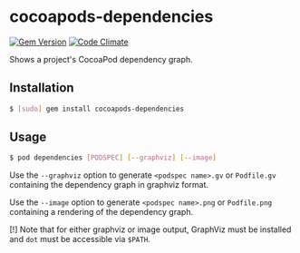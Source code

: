 # cocoapods-dependencies

[![Gem Version](https://badge.fury.io/rb/cocoapods-dependencies.svg)](http://badge.fury.io/rb/cocoapods-dependencies)
[![Code Climate](https://codeclimate.com/github/segiddins/cocoapods-dependencies.png)](https://codeclimate.com/github/segiddins/cocoapods-dependencies)

Shows a project's CocoaPod dependency graph.

## Installation

```bash
$ [sudo] gem install cocoapods-dependencies
```

## Usage

```bash
$ pod dependencies [PODSPEC] [--graphviz] [--image]
```

Use the `--graphviz` option to generate `<podspec name>.gv` or `Podfile.gv` containing the dependency graph in graphviz format.

Use the `--image` option to generate `<podspec name>.png` or `Podfile.png` containing a rendering of the dependency graph.

[!] Note that for either graphviz or image output, GraphViz must be installed and `dot` must be accessible via `$PATH`.
